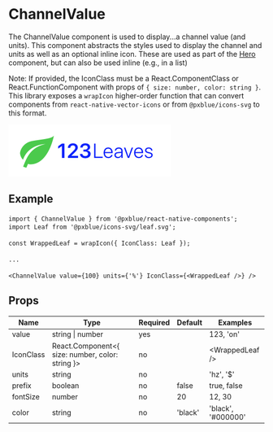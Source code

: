 # ChannelValue

The ChannelValue component is used to display...a channel value (and units). This component abstracts the styles used to display the channel and units as well as an optional inline icon. These are used as part of the [Hero](./Hero.md) component, but can also be used inline (e.g., in a list)

Note: If provided, the IconClass must be a React.ComponentClass or React.FunctionComponent with props of `{ size: number, color: string }`. This library exposes a `wrapIcon` higher-order function that can convert components from `react-native-vector-icons` or from `@pxblue/icons-svg` to this format.

<img alt="Sample Channel Value" src="./images/leaf-count.png">

## Example
```
import { ChannelValue } from '@pxblue/react-native-components';
import Leaf from '@pxblue/icons-svg/leaf.svg';

const WrappedLeaf = wrapIcon({ IconClass: Leaf });

...

<ChannelValue value={100} units={'%'} IconClass={<WrappedLeaf />} />
```

## Props

| Name      | Type                                             | Required | Default | Examples              |
|-----------|--------------------------------------------------|----------|---------|-----------------------|
| value     | string &vert; number                             | yes      |         | 123, 'on'             |
| IconClass | React.Component<{ size: number, color: string }> | no       |         | &lt;WrappedLeaf /&gt; |
| units     | string                                           | no       |         | 'hz', '$'             |
| prefix    | boolean                                          | no       | false   | true, false           |
| fontSize  | number                                           | no       | 20      | 12, 30                |
| color     | string                                           | no       | 'black' | 'black', '#000000'    |
